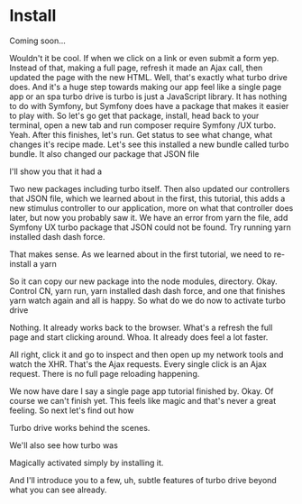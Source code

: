 # Install

Coming soon...

Wouldn't it be cool. If when we click on a link or even submit a form yep. Instead of
that, making a full page, refresh it made an Ajax call, then updated the page with
the new HTML. Well, that's exactly what turbo drive does. And it's a huge step
towards making our app feel like a single page app or an spa turbo drive is turbo is
just a JavaScript library. It has nothing to do with Symfony, but Symfony does have a
package that makes it easier to play with. So let's go get that package, install,
head back to your terminal, open a new tab and run composer require Symfony /UX
turbo. Yeah. After this finishes, let's run. Get status to see what change, what
changes it's recipe made. Let's see this installed a new bundle called turbo bundle.
It also changed our package that JSON file

I'll show you that it had a

Two new packages including turbo itself. Then also updated our controllers that JSON
file, which we learned about in the first, this tutorial, this adds a new stimulus
controller to our application, more on what that controller does later, but now you
probably saw it. We have an error from yarn the file, add Symfony UX turbo package
that JSON could not be found. Try running yarn installed dash dash force.

That makes sense. As we learned about in the first tutorial, we need to re-install a
yarn

So it can copy our new package into the node modules, directory. Okay. Control CN,
yarn run, yarn installed dash dash force, and one that finishes yarn watch again and
all is happy. So what do we do now to activate turbo drive

Nothing. It already works back to the browser. What's a refresh the full page and
start clicking around. Whoa. It already does feel a lot faster.

All right, click it and go to inspect and then open up my network tools and watch the
XHR. That's the Ajax requests. Every single click is an Ajax request. There is no
full page reloading happening.

We now have dare I say a single page app tutorial finished by. Okay. Of course we
can't finish yet. This feels like magic and that's never a great feeling. So next
let's find out how

Turbo drive works behind the scenes.

We'll also see how turbo was

Magically activated simply by installing it.

And I'll introduce you to a few, uh, subtle features of turbo drive beyond what you
can see already.

